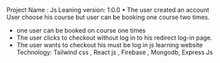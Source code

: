 Project Name : Js Leaning version: 1.0.0 
• The user created an account User choose his course but user can be booking one course two times.
* one user can be booked on course one times 
* The user clicks to checkout without log in to his redirect log-in page.
* The user wants to checkout his must be log in js learning website Technology: Tailwind css , React js , Firebase , Mongodb, Express Js

